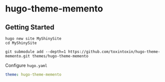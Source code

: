 # hugo-theme-memento

## Getting Started

```shell
hugo new site MyShinySite
cd MyShinySite
```

```shell
git submodule add --depth=1 https://github.com/toxintoxin/hugo-theme-memento.git themes/hugo-theme-memento
```

Configure `hugo.yaml`

```yaml
theme: hugo-theme-memento
```

